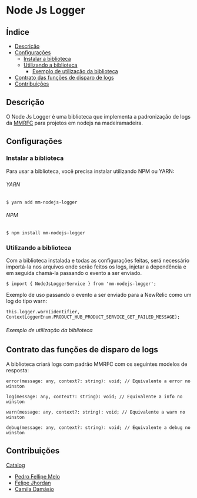 # Node Js Logger

## Índice

* [Descrição](https://github.com/madeiramadeirabr/nest-js-logger/blob/production/docs/techdocs.md#descri%C3%A7%C3%A3o)
* [Configurações](https://github.com/madeiramadeirabr/nest-js-logger/blob/production/docs/techdocs.md#configura%C3%A7%C3%B5es)
  * [Instalar a biblioteca](https://github.com/madeiramadeirabr/nest-js-logger/blob/production/docs/techdocs.md#instalar-a-biblioteca)
  * [Utilizando a biblioteca](https://github.com/madeiramadeirabr/nest-js-logger/blob/production/docs/techdocs.md#utilizando-a-biblioteca)
    * [Exemplo de utilização da biblioteca](https://github.com/madeiramadeirabr/nest-js-logger/blob/production/docs/techdocs.md#exemplo-de-utiliza%C3%A7%C3%A3o-da-biblioteca)
* [Contrato das funções de disparo de logs](https://github.com/madeiramadeirabr/nest-js-logger/blob/production/docs/techdocs.md#contrato-das-fun%C3%A7%C3%B5es-de-disparo-de-logs)
* [Contribuições](https://github.com/madeiramadeirabr/nest-js-logger/blob/production/docs/techdocs.md#contribui%C3%A7%C3%B5es)

## Descrição

O Node Js Logger é uma biblioteca que implementa a padronização de logs da [MMRFC](https://madeiramadeira.atlassian.net/l/cp/an1pP602) para projetos em nodejs na madeiramadeira.

## Configurações

### Instalar a biblioteca

Para usar a biblioteca, você precisa instalar utilizando NPM ou YARN:

###### YARN

```shell
$ yarn add mm-nodejs-logger
```

###### NPM

```shell
$ npm install mm-nodejs-logger
```

### Utilizando a biblioteca

Com a biblioteca instalada e todas as configurações feitas, será necessário importá-la nos arquivos onde serão feitos os logs, injetar a dependência e em seguida chamá-la passando o evento a ser enviado.

```shell
$ import { NodeJsLoggerService } from 'mm-nodejs-logger';
```

Exemplo de uso passando o evento a ser enviado para a NewRelic como um log do tipo warn:

```shell
this.logger.warn(identifier, ContextLoggerEnum.PRODUCT_HUB_PRODUCT_SERVICE_GET_FAILED_MESSAGE);
```

###### Exemplo de utilização da biblioteca


## Contrato das funções de disparo de logs

A biblioteca criará logs com padrão MMRFC com os seguintes modelos de resposta:

```shell
error(message: any, context?: string): void; // Equivalente a error no winston

log(message: any, context?: string): void; // Equivalente a info no winston

warn(message: any, context?: string): void; // Equivalente a warn no winston

debug(message: any, context?: string): void; // Equivalente a debug no winston
```

## Contribuições

[Catalog](https://github.com/orgs/madeiramadeirabr/teams/squad-catalog-admin)

* [Pedro Fellipe Melo](https://github.com/PedroFellipe)
* [Felipe Jhordan](https://github.com/FelipeJhordan)
* [Camila Damásio](https://github.com/CamilaDamasio)
